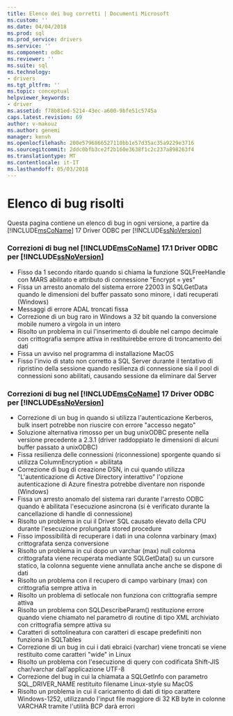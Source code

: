 ```yaml
---
title: Elenco dei bug corretti | Documenti Microsoft
ms.custom: ''
ms.date: 04/04/2018
ms.prod: sql
ms.prod_service: drivers
ms.service: ''
ms.component: odbc
ms.reviewer: ''
ms.suite: sql
ms.technology:
- drivers
ms.tgt_pltfrm: ''
ms.topic: conceptual
helpviewer_keywords:
- driver
ms.assetid: f78b81ed-5214-43ec-a600-9bfe51c5745a
caps.latest.revision: 69
author: v-makouz
ms.author: genemi
manager: kenvh
ms.openlocfilehash: 200e5796866527110bb1e57d35ac35a9229e3716
ms.sourcegitcommit: 2ddc0bfb3ce2f2b160e3638f1c2c237a898263f4
ms.translationtype: MT
ms.contentlocale: it-IT
ms.lasthandoff: 05/03/2018
---
```

# <a name="list-of-bugs-fixed"></a>Elenco di bug risolti

Questa pagina contiene un elenco di bug in ogni versione, a partire da [!INCLUDE[msCoName](../../includes/msconame_md.md)] 17 Driver ODBC per [!INCLUDE[ssNoVersion](../../includes/ssnoversion_md.md)]

### <a name="bug-fixes-in-the-includemsconameincludesmsconamemdmd-odbc-driver-171-for-includessnoversionincludesssnoversionmdmd"></a>Correzioni di bug nel [!INCLUDE[msCoName](../../includes/msconame_md.md)] 17.1 Driver ODBC per [!INCLUDE[ssNoVersion](../../includes/ssnoversion_md.md)]

- Fisso da 1 secondo ritardo quando si chiama la funzione SQLFreeHandle con MARS abilitato e attributo di connessione "Encrypt = yes"
- Fissa un arresto anomalo del sistema errore 22003 in SQLGetData quando le dimensioni del buffer passato sono minore, i dati recuperati (Windows)
- Messaggi di errore ADAL troncati fissa
- Correzione di un bug raro in Windows a 32 bit quando la conversione mobile numero a virgola in un intero
- Risolto un problema in cui l'inserimento di double nel campo decimale con crittografia sempre attiva in restituirebbe errore di troncamento dei dati
- Fissa un avviso nel programma di installazione MacOS
- Fisso l'invio di stato non corretto a SQL Server durante il tentativo di ripristino della sessione quando resilienza di connessione sia il pool di connessioni sono abilitati, causando sessione da eliminare dal Server

### <a name="bug-fixes-in-the-includemsconameincludesmsconamemdmd-odbc-driver-17-for-includessnoversionincludesssnoversionmdmd"></a>Correzioni di bug nel [!INCLUDE[msCoName](../../includes/msconame_md.md)] 17 Driver ODBC per [!INCLUDE[ssNoVersion](../../includes/ssnoversion_md.md)]

- Correzione di un bug in quando si utilizza l'autenticazione Kerberos, bulk insert potrebbe non riuscire con errore "accesso negato"
- Soluzione alternativa rimosso per un bug unixODBC presente nella versione precedente a 2.3.1 (driver raddoppiato le dimensioni di alcuni buffer passato a unixODBC)
- Fissa resilienza delle connessioni (riconnessione) sporgente quando si utilizza ColumnEncryption = abilitata
- Correzione di bug di creazione DSN, in cui quando utilizza "L'autenticazione di Active Directory interattivo" l'opzione autenticazione di Azure finestra potrebbe diventare non risponde (Windows)
- Fissa un arresto anomalo del sistema rari durante l'arresto ODBC quando è abilitata l'esecuzione asincrona (si è verificato durante la cancellazione di handle di connessione)
- Risolto un problema in cui il Driver SQL causato elevato della CPU durante l'esecuzione prolungata stored procedure
- Fisso impossibilità di recuperare i dati in una colonna varbinary (max) crittografata senza conversione
- Risolto un problema in cui dopo un varchar (max) null colonna crittografata viene recuperata mediante SQLGetData() su un cursore statico, la colonna seguente viene annullata anche anche se dispone di dati
- Risolto un problema con il recupero di campo varbinary (max) con crittografia sempre attiva in
- Risolto un problema di setlocale non funziona con crittografia sempre attiva
- Risolto un problema con SQLDescribeParam() restituzione errore quando viene chiamato nel parametro di routine di tipo XML archiviato con crittografia sempre attiva su
- Caratteri di sottolineatura con caratteri di escape predefiniti non funziona in SQLTables
- Correzione di un bug in cui i dati ebraici (varchar) viene troncati se viene restituito come caratteri "wide" in Linux
- Risolto un problema con l'esecuzione di query con codificata Shift-JIS char/varchar dall'applicazione UTF-8
- Correzione del bug in cui la chiamata a SQLGetInfo con parametro SQL_DRIVER_NAME restituito filename Linux-style su MacOS
- Risolto un problema in cui il caricamento di dati di tipo carattere Windows-1252, utilizzando l'input file maggiore di 32 KB byte in colonne VARCHAR tramite l'utilità BCP darà errori

